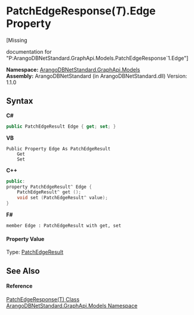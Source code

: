 # PatchEdgeResponse(*T*).Edge Property 
 

\[Missing <summary> documentation for "P:ArangoDBNetStandard.GraphApi.Models.PatchEdgeResponse`1.Edge"\]

**Namespace:**&nbsp;<a href="6fb2338d-d8f7-f9c1-2056-1702fe9bf954">ArangoDBNetStandard.GraphApi.Models</a><br />**Assembly:**&nbsp;ArangoDBNetStandard (in ArangoDBNetStandard.dll) Version: 1.1.0

## Syntax

**C#**<br />
``` C#
public PatchEdgeResult Edge { get; set; }
```

**VB**<br />
``` VB
Public Property Edge As PatchEdgeResult
	Get
	Set
```

**C++**<br />
``` C++
public:
property PatchEdgeResult^ Edge {
	PatchEdgeResult^ get ();
	void set (PatchEdgeResult^ value);
}
```

**F#**<br />
``` F#
member Edge : PatchEdgeResult with get, set

```


#### Property Value
Type: <a href="3b0aeb57-155f-dbe3-7e99-ec146f14b87f">PatchEdgeResult</a>

## See Also


#### Reference
<a href="55f005aa-cc37-a00c-1203-87c7333f1a73">PatchEdgeResponse(T) Class</a><br /><a href="6fb2338d-d8f7-f9c1-2056-1702fe9bf954">ArangoDBNetStandard.GraphApi.Models Namespace</a><br />